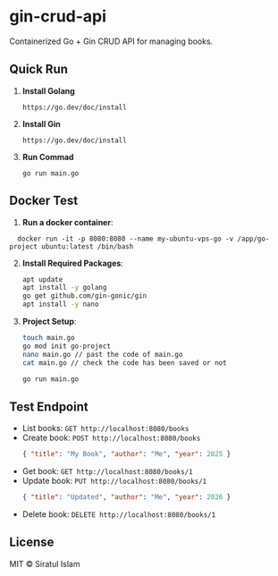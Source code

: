 # gin-crud-api

Containerized Go + Gin CRUD API for managing books.

## Quick Run 

1. **Install Golang**
   ```
   https://go.dev/doc/install
   ```
2. **Install Gin**
   ```
   https://go.dev/doc/install
   ```
3. **Run Commad**
   ```
   go run main.go
   ```
## Docker Test

1. **Run a docker container**:


```
  docker run -it -p 8080:8080 --name my-ubuntu-vps-go -v /app/go-project ubuntu:latest /bin/bash
```


2. **Install Required Packages**:

   ```bash
   apt update
   apt install -y golang
   go get github.com/gin-gonic/gin
   apt install -y nano
   ```
3. **Project Setup**:
   ```bash
   touch main.go
   go mod init go-project
   nano main.go // past the code of main.go
   cat main.go // check the code has been saved or not

   go run main.go
   
   ```

## Test Endpoint

   - List books: `GET http://localhost:8080/books`
   - Create book: `POST http://localhost:8080/books`
     ```json
     { "title": "My Book", "author": "Me", "year": 2025 }
     ```
   - Get book: `GET http://localhost:8080/books/1`
   - Update book: `PUT http://localhost:8080/books/1`
     ```json
     { "title": "Updated", "author": "Me", "year": 2026 }
     ```
   - Delete book: `DELETE http://localhost:8080/books/1`

## License

MIT © Siratul Islam
